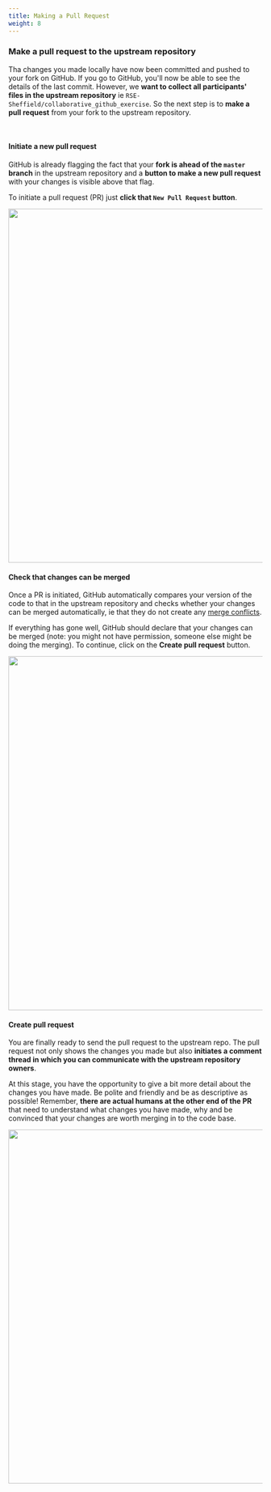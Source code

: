 ```yaml
---
title: Making a Pull Request
weight: 8
---
```



### Make a pull request to the upstream repository

Tha changes you made locally have now been committed and pushed to your fork on GitHub. If you go to GitHub, you'll now be able to see the details of the last commit. However, we **want to collect all participants' files in the upstream repository** ie `RSE-Sheffield/collaborative_github_exercise`. So the next step is to **make a pull request** from your fork to the upstream repository. 

<br>

#### Initiate a new pull request

GitHub is already flagging the fact that your **fork is ahead of the `master` branch** in the upstream repository and a **button to make a new pull request** with your changes is visible above that flag.

To initiate a pull request (PR) just **click that `New Pull Request` button**. 

<img src="/images/pr-1.png" width="700px" />

<br>

#### Check that changes can be merged

Once a PR is initiated, GitHub automatically compares your version of the code to that in the upstream repository and checks whether your changes can be merged automatically, ie that they do not create any [merge conflicts](https://help.github.com/articles/about-merge-conflicts/). 

If everything has gone well, GitHub should declare that your changes can be merged (note: you might not have permission, someone else might be doing the merging). To continue, click on the **Create pull request** button.

<img src="/images/pr-2.png" width="700px" />

<br>

#### Create pull request

You are finally ready to send the pull request to the upstream repo. The pull request not only shows the changes you made but also **initiates a comment thread in which you can communicate with the upstream repository owners**.

At this stage, you have the opportunity to give a bit more detail about the changes you have made. Be polite and friendly and be as descriptive as possible! Remember, **there are actual humans at the other end of the PR** that need to understand what changes you have made, why and be convinced that your changes are worth merging in to the code base.

<img src="/images/pr-3.png" width="700px" />



